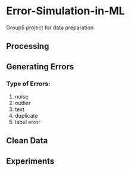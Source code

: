 # Error-Simulation-in-ML
Group5 project for data preparation

## Processing

## Generating Errors
### Type of Errors:
1. noise
2. outlier
3. text
4. duplicate
5. label error


## Clean Data

## Experiments

